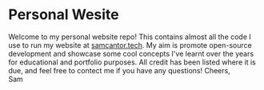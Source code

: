 # Personal Wesite
Welcome to my personal website repo! This contains almost all the code
I use to run my website at [samcantor.tech](samcantor.tech). My aim is
promote open-source development and showcase some cool concepts I've 
learnt over the years for educational and portfolio purposes. All
credit has been listed where it is due, and feel free to contect me if you have any questions! Cheers,    
Sam 
